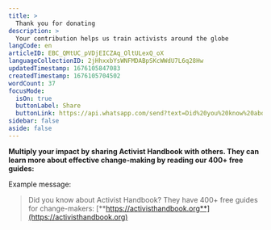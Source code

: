 ```yaml
---
title: >
  Thank you for donating
description: >
  Your contribution helps us train activists around the globe
langCode: en
articleID: EBC_QMtUC_pVDjEICZAq_OltULexQ_oX
languageCollectionID: 2jHhxxbYsWNFMDABpSKcWWdU7L6q28Hw
updatedTimestamp: 1676105847083
createdTimestamp: 1676105704502
wordCount: 37
focusMode: 
  isOn: true
  buttonLabel: Share
  buttonLink: https://api.whatsapp.com/send?text=Did%20you%20know%20about%20Activist%20Handbook%3F%20They%20have%20400%2B%20free%20guides%20for%20change-makers%3A%20https%3A%2F%2Factivisthandbook.org%3Futm_source%3Dwhatsapp%26utm_campaign%3Dnext_steps_donate
sidebar: false
aside: false
---
```


**Multiply your impact by sharing Activist Handbook with others. They can learn more about effective change-making by reading our 400+ free guides:**

<action-button buttonlink="https://api.whatsapp.com/send?text=Did%20you%20know%20about%20Activist%20Handbook%3F%20They%20have%20400%2B%20free%20guides%20for%20change-makers%3A%20https%3A%2F%2Factivisthandbook.org%3Futm_source%3Dwhatsapp%26utm_campaign%3Dnext_steps_donate" buttonlabel="Share in WhatsApp"></action-button>

Example message:

> Did you know about Activist Handbook? They have 400+ free guides for change-makers: [**https://activisthandbook.org**](https://activisthandbook.org)